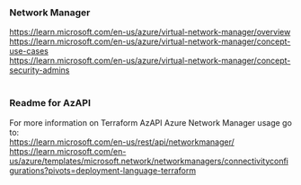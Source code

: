 ### Network Manager
https://learn.microsoft.com/en-us/azure/virtual-network-manager/overview <br> 
https://learn.microsoft.com/en-us/azure/virtual-network-manager/concept-use-cases <br>
https://learn.microsoft.com/en-us/azure/virtual-network-manager/concept-security-admins <br><br>
### Readme for AzAPI

For more information on Terraform AzAPI Azure Network Manager usage go to: <br>
https://learn.microsoft.com/en-us/rest/api/networkmanager/ <br>
https://learn.microsoft.com/en-us/azure/templates/microsoft.network/networkmanagers/connectivityconfigurations?pivots=deployment-language-terraform <br>